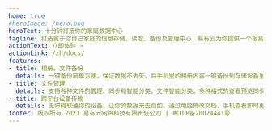 ```yaml
---
home: true
#heroImage: /hero.png
heroText: 十分钟打造你的家庭数据中心
tagline: 打造属于你自己家庭的信息存储、读取、备份及管理中心，易有云为你提供一个极易上手，数据永不丢失的全平台私有云服务
actionText: 立即体验 →
actionLink: /zh/docs/
features:
- title: 相册、文件备份
  details: 一键备份简单方便，保证数据不丢失。将手机里的相册内容一键备份到存储设备里，快速方便。
- title: 文件管理
  details: 支持各种文件的管理、同步和智能分类。文件智能分类，多种格式的查看预览同步。
- title: 跨平台设备传输
  details: 无障碍联通你的设备，让你的数据来去自如。通过电脑修改文档，手机查看即时更新。
footer: 版权所有 2021 易有云网络科技有限责任公司 | 粤ICP备20024441号
---
```

